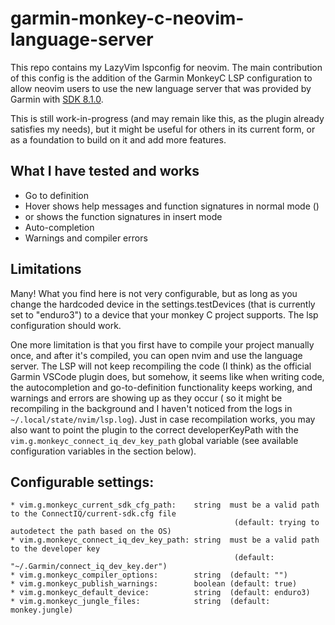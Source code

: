 # garmin-monkey-c-neovim-language-server

This repo contains my LazyVim lspconfig for neovim. The main contribution
of this config is the addition of the Garmin MonkeyC LSP configuration to
allow neovim users to use the new language server that was provided by
Garmin with [SDK 8.1.0](https://forums.garmin.com/developer/connect-iq/b/news-announcements/posts/connect-iq-sdk-8-1-0-now-available).

This is still work-in-progress (and may remain like this, as the plugin
already satisfies my needs), but it might be useful for others in its
current form, or as a foundation to build on it and add more features.

## What I have tested and works
* Go to definition
* Hover shows help messages and function signatures in normal mode (<M-H>)
* <C-K> or <M-H> shows the function signatures in insert mode
* Auto-completion
* Warnings and compiler errors

## Limitations
Many! What you find here is not very configurable, but as long as
you change the hardcoded device in the settings.testDevices (that is
currently set to "enduro3") to a device that your monkey C project
supports. The lsp configuration should work.

One more limitation is that you first have to compile your project
manually once, and after it's compiled, you can open nvim and use
the language server. The LSP will not keep recompiling the code (I think)
as the official Garmin VSCode plugin does, but somehow, it seems like
when writing code, the autocompletion and go-to-definition functionality
keeps working, and warnings and errors are showing up as they occur (
so it might be recompiling in the background and I haven't noticed from
the logs in `~/.local/state/nvim/lsp.log`). Just in case recompilation
works, you may also want to point the plugin to the correct
developerKeyPath with the `vim.g.monkeyc_connect_iq_dev_key_path`
global variable (see available configuration variables in the section
below).

## Configurable settings:

```
* vim.g.monkeyc_current_sdk_cfg_path:    string  must be a valid path to the ConnectIQ/current-sdk.cfg file
                                                  (default: trying to autodetect the path based on the OS)
* vim.g.monkeyc_connect_iq_dev_key_path: string  must be a valid path to the developer key
                                                  (default: "~/.Garmin/connect_iq_dev_key.der")
* vim.g.monkeyc_compiler_options:        string  (default: "")
* vim.g.monkeyc_publish_warnings:        boolean (default: true)
* vim.g.monkeyc_default_device:          string  (default: enduro3)
* vim.g.monkeyc_jungle_files:            string  (default: monkey.jungle)
```
